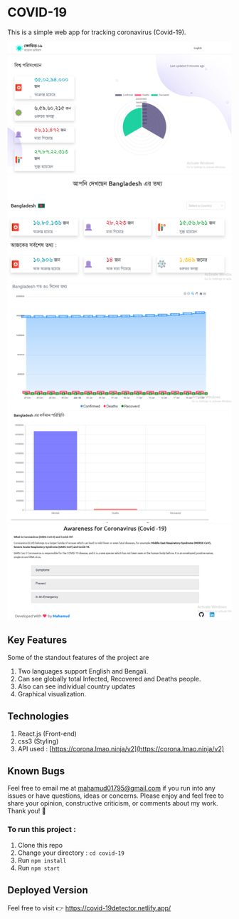 # COVID-19
This is a simple web app for tracking coronavirus (Covid-19).

![ScreenShot of Form](screenshorts/e.png)
![ScreenShot of Form](screenshorts/a.png)
![ScreenShot of Form](screenshorts/b.png)
![ScreenShot of Form](screenshorts/c.png)
![ScreenShot of Form](screenshorts/d.png)

## Key Features
Some of the standout features of the project are

 1. Two languages support English and Bengali.
 2. Can see globally total Infected, Recovered and Deaths people.
 3. Also can see individual country updates
 4. Graphical visualization.
 

## Technologies
 
1. React.js (Front-end)
2. css3 (Styling)
3. API used : [https://corona.lmao.ninja/v2](https://corona.lmao.ninja/v2)

## Known Bugs

Feel free to email me at mahamud01795@gmail.com if you run into any issues or have questions, ideas or concerns. Please enjoy
and feel free to share your opinion, constructive criticism, or comments about my work. Thank you! 🙂

### To run this project :
1. Clone this repo
2. Change your directory : `cd covid-19`
3. Run `npm install`
5. Run `npm start`

## Deployed Version

Feel free to visit 👉 https://covid-19detector.netlify.app/
